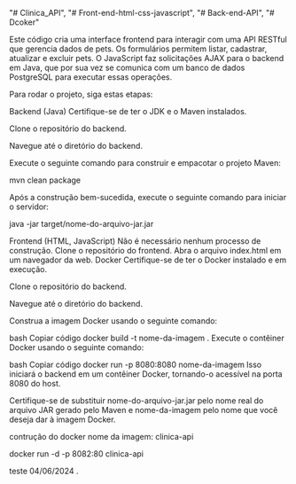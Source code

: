"# Clinica_API", "# Front-end-html-css-javascript", "# Back-end-API", "# Dcoker"

Este código cria uma interface frontend para interagir com uma API RESTful que gerencia dados de pets. Os formulários permitem listar, cadastrar, atualizar e excluir pets. O JavaScript faz solicitações AJAX para o backend em Java, que por sua vez se comunica com um banco de dados PostgreSQL para executar essas operações.

Para rodar o projeto, siga estas etapas:

Backend (Java)
Certifique-se de ter o JDK e o Maven instalados.

Clone o repositório do backend.

Navegue até o diretório do backend.

Execute o seguinte comando para construir e empacotar o projeto Maven:

mvn clean package

Após a construção bem-sucedida, execute o seguinte comando para iniciar o servidor:

java -jar target/nome-do-arquivo-jar.jar

Frontend (HTML, JavaScript)
Não é necessário nenhum processo de construção.
Clone o repositório do frontend.
Abra o arquivo index.html em um navegador da web.
Docker
Certifique-se de ter o Docker instalado e em execução.

Clone o repositório do backend.

Navegue até o diretório do backend.

Construa a imagem Docker usando o seguinte comando:

bash
Copiar código
docker build -t nome-da-imagem .
Execute o contêiner Docker usando o seguinte comando:

bash
Copiar código
docker run -p 8080:8080 nome-da-imagem
Isso iniciará o backend em um contêiner Docker, tornando-o acessível na porta 8080 do host.

Certifique-se de substituir nome-do-arquivo-jar.jar pelo nome real do arquivo JAR gerado pelo Maven e nome-da-imagem pelo nome que você deseja dar à imagem Docker.

contrução do docker
nome da imagem: clinica-api

docker run -d -p 8082:80 clinica-api

teste 04/06/2024 .
